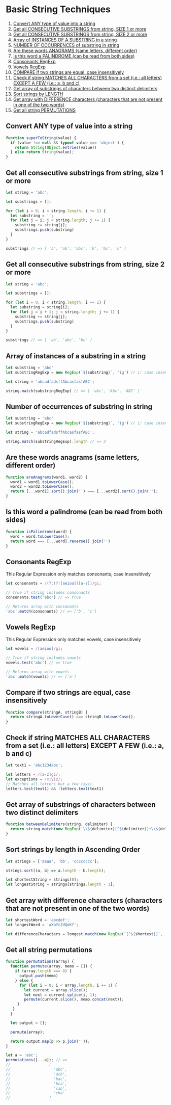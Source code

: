 # Basic String Techniques

1. [Convert ANY type of value into a string](#convert-any-type-of-value-into-a-string)
2. [Get all CONSECUTIVE SUBSTRINGS from string, SIZE 1 or more](#get-all-consecutive-substrings-from-string-size-1-or-more)
3. [Get all CONSECUTIVE SUBSTRINGS from string, SIZE 2 or more](#get-all-consecutive-substrings-from-string-size-2-or-more)
4. [Array of INSTANCES OF A SUBSTRING in a string](#array-of-instances-of-a-substring-in-a-string)
5. [NUMBER OF OCCURRENCES of substring in string](#number-of-occurrences-of-substring-in-string)
6. [Are these words ANAGRAMS (same letters, different order)](#are-these-words-anagrams-same-letters-different-order)
7. [Is this word a PALINDROME (can be read from both sides)](#is-this-word-a-palindrome-can-be-read-from-both-sides)
8. [Consonants RegExp](#consonants-regexp)
9.  [Vowels RegExp](#vowels-regexp)
10. [COMPARE if two strings are equal, case insensitively](#compare-if-two-strings-are-equal-case-insensitively)
11. [Check if string MATCHES ALL CHARACTERS from a set (i.e.: all letters) EXCEPT A FEW (i.e.: a, b and c)](#check-if-string-matches-all-characters-from-a-set-ie-all-letters-except-a-few-ie-a-b-and-c)
12. [Get array of substrings of characters between two distinct delimiters](#get-array-of-substrings-of-characters-between-two-distinct-delimiters)
13. [Sort strings by LENGTH](#sort-strings-by-length-in-ascending-order) 
14. [Get array with DIFFERENCE characters (characters that are not present in one of the two words)](#get-array-with-difference-characters-characters-that-are-not-present-in-one-of-the-two-words)
15. [Get all string PERMUTATIONS](#get-all-string-permutations)


## Convert ANY type of value into a string

```js
function superToString(value) {
  if (value !== null && typeof value === 'object') {
    return String(Object.entries(value))
  } else return String(value);
}
```

## Get all consecutive substrings from string, size 1 or more

```js
let string = 'abc';

let substrings = [];

for (let i = 0; i < string.length; i += 1) {
  let substring = '';
  for (let j = i; j < string.length; j += 1) {
    substring += string[j];
    substrings.push(substring)
  }
}

substrings // => [ 'a', 'ab', 'abc', 'b', 'bc', 'c' ]
```

## Get all consecutive substrings from string, size 2 or more

```js
let string = 'abc';

let substrings = [];

for (let i = 0; i < string.length; i += 1) {
  let substring = string[i];
  for (let j = i + 1; j < string.length; j += 1) {
    substring += string[j];
    substrings.push(substring)
  }
}

substrings // => [ 'ab', 'abc', 'bc' ]
```



## Array of instances of a substring in a string

```js
let substring = 'abc'
let substringRegExp = new RegExp(`${substring}`, 'ig') // i: case insenstive, g: look globally

let string = 'abcadfadsffAbcasfasfABC';

string.match(substringRegExp) // => [ 'abc', 'Abc', 'ABC' ]
```

## Number of occurrences of substring in string

```js
let substring = 'abc'
let substringRegExp = new RegExp(`${substring}`, 'ig') // i: case insenstive, g: look globally

let string = 'abcadfadsffAbcasfasfABC';

string.match(substringRegExp).length // => 3
```


## Are these words anagrams (same letters, different order)

```js
function areAnagrams(word1, word2) {
  word1 = word1.toLowerCase();
  word2 = word2.toLowerCase();
  return [...word1].sort().join('') === [...word2].sort().join('');
}
```

## Is this word a palindrome (can be read from both sides)

```js
function isPalindrome(word) {
  word = word.toLowerCase();
  return word === [...word].reverse().join('')
}
```

## Consonants RegExp

This Regular Expression only matches consonants, case insensitively
```js
let consonants = /(?:(?![aeiou])[a-z])/gi;

// True if string includes consonants
consonants.test('abc') // => true

// Returns array with consonants
'abc'.match(consonants) // => ['b', 'c']
```

## Vowels RegExp

This Regular Expression only matches vowels, case insensitively
```js
let vowels = /[aeiou]/gi;

// True if string includes vowels
vowels.test('abc') // => true

// Returns array with vowels
'abc'.match(vowels) // => ['a']
```

## Compare if two strings are equal, case insensitively

```js
function compare(stringA, stringB) {
  return stringA.toLowerCase() === stringB.toLowerCase();
}
```

## Check if string MATCHES ALL CHARACTERS from a set (i.e.: all letters) EXCEPT A FEW (i.e.: a, b and c)

```js
let text1 = 'abc1234abc';

let letters = /[a-z]gi/;
let exceptions = /x|y|z/;
// Matches all letters but a few (xyz)
letters.test(text1) && !letters.text(text1)

```

## Get array of substrings of characters between two distinct delimiters

```js
function betweenDelimiters(string, delimiter) {
  return string.match(new RegExp(`\\${delimiter}[^${delimiter}]+\\${delimiter}`, 'gi'))
}
```

## Sort strings by length in Ascending Order

```js
let strings = ['aaaa', 'bb', 'cccccccc'];

strings.sort((a, b) => a.length - b.length);

let shortestString = strings[0];
let longestString = strings[strings.length - 1];
```

## Get array with difference characters (characters that are not present in one of the two words)

```js
let shortestWord = 'abcdef';
let longestWord = 'aXbYcZdQeKf';

let differenceCharacters = longest.match(new RegExp(`[^${shortest}]`, 'gi'));
```

## Get all string permutations

```js
function permutations(array) {
  function permute(array, memo = []) {
    if (array.length === 0) {
      output.push(memo)
    } else {
      for (let i = 0; i < array.length; i += 1) {
        let current = array.slice();
        let next = current.splice(i, 1);
        permute(current.slice(), memo.concat(next));
     }
   } 
  }

  let output = [];

  permute(array);

  return output.map(p => p.join(''));
}

let a = 'abc';
permutations([...a]); // =>
//                 [
//                   'abc',
//                   'acb',
//                   'bac',
//                   'bca',
//                   'cab',
//                   'cba'
//                 ]
```